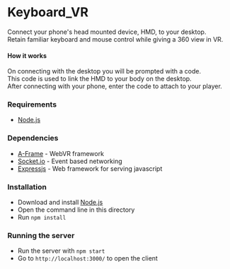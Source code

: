 # Keyboard_VR
Connect your phone's head mounted device, HMD, to your desktop.  
Retain familiar keyboard and mouse control while giving a 360 view in VR.  

#### How it works
On connecting with the desktop you will be prompted with a code.  
This code is used to link the HMD to your body on the desktop.  
After connecting with your phone, enter the code to attach to your player.

### Requirements
- [Node.js](https://nodejs.org/)

### Dependencies
- [A-Frame](https://aframe.io/) - WebVR framework  
- [Socket.io](http://socket.io/) - Event based networking  
- [Expressjs](http://expressjs.com/) - Web framework for serving javascript  

### Installation
- Download and install [Node.js](https://nodejs.org/)  
- Open the command line in this directory
- Run `npm install`

### Running the server
- Run the server with `npm start`
- Go to `http://localhost:3000/` to open the client
